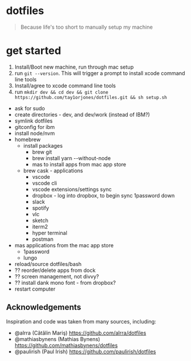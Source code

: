 # dotfiles

> Because life's too short to manually setup my machine

# get started

1. Install/Boot new machine, run through mac setup
2. run `git --version`. This will trigger a prompt to install xcode command line tools
3. Install/agree to xcode command line tools
4. run `mkdir dev && cd dev && git clone https://github.com/tay1orjones/dotfiles.git && sh setup.sh`

- ask for sudo
- create directories - dev, and dev/work (instead of IBM?)
- symlink dotfiles
- gitconfig for ibm
- install node/nvm
- homebrew
  - install packages
    - brew git
    - brew install yarn --without-node
    - mas to install apps from mac app store
  - brew cask - applications
    - vscode
    - vscode cli
    - vscode extensions/settings sync
    - dropbox - log into dropbox, to begin sync 1password down
    - slack
    - spotify
    - vlc
    - sketch
    - iterm2
    - hyper terminal
    - postman
- mas applications from the mac app store
  - 1password
  - lungo
- reload/source dotfiles/bash
- ?? reorder/delete apps from dock
- ?? screen management, not divvy?
- ?? install dank mono font - from dropbox?
- restart computer

## Acknowledgements

Inspiration and code was taken from many sources, including:

- @alrra (Cãtãlin Mariş) https://github.com/alrra/dotfiles
- @mathiasbynens (Mathias Bynens) https://github.com/mathiasbynens/dotfiles
- @paulirish (Paul Irish) https://github.com/paulirish/dotfiles
